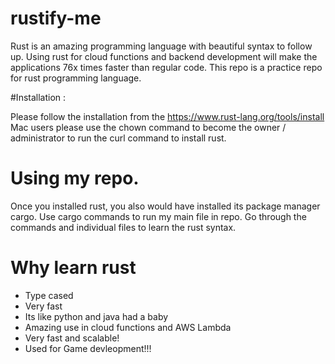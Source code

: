 # rustify-me

Rust is an amazing programming language with beautiful syntax to follow up. 
Using rust for cloud functions and backend development will make the applications 76x times faster than regular code. 
This repo is a practice repo for rust programming language. 


#Installation : 

Please follow the installation from the https://www.rust-lang.org/tools/install
Mac users please use the chown command to become the owner / administrator to run the curl command to install rust. 


# Using my repo. 

Once you installed rust, you also would have installed its package manager cargo. 
Use cargo commands to run my main file in repo. 
Go through the commands and individual files to learn the rust syntax. 

# Why learn rust

- Type cased 
- Very fast
- Its like python and java had a baby
- Amazing use in cloud functions and AWS Lambda 
- Very fast and scalable!
- Used for Game devleopment!!!
